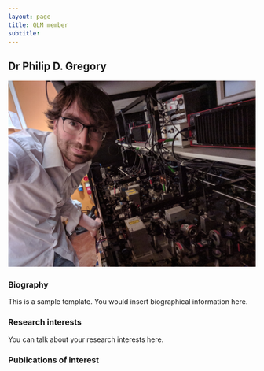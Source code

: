 ```yaml
---
layout: page
title: QLM member
subtitle:
---
```


## Dr Philip D. Gregory
<img src="members/current/gregory/img/gregory.jpg" alt="Philip Gregory"/>

### Biography
This is a sample template. You would insert biographical information here.
### Research interests
You can talk about your research interests here.
### Publications of interest



